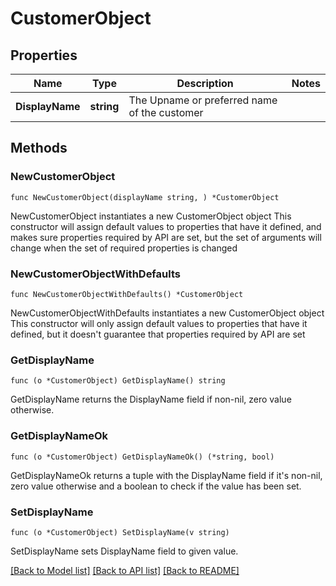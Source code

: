 # CustomerObject

## Properties

Name | Type | Description | Notes
------------ | ------------- | ------------- | -------------
**DisplayName** | **string** | The Upname or preferred name of the customer  | 

## Methods

### NewCustomerObject

`func NewCustomerObject(displayName string, ) *CustomerObject`

NewCustomerObject instantiates a new CustomerObject object
This constructor will assign default values to properties that have it defined,
and makes sure properties required by API are set, but the set of arguments
will change when the set of required properties is changed

### NewCustomerObjectWithDefaults

`func NewCustomerObjectWithDefaults() *CustomerObject`

NewCustomerObjectWithDefaults instantiates a new CustomerObject object
This constructor will only assign default values to properties that have it defined,
but it doesn't guarantee that properties required by API are set

### GetDisplayName

`func (o *CustomerObject) GetDisplayName() string`

GetDisplayName returns the DisplayName field if non-nil, zero value otherwise.

### GetDisplayNameOk

`func (o *CustomerObject) GetDisplayNameOk() (*string, bool)`

GetDisplayNameOk returns a tuple with the DisplayName field if it's non-nil, zero value otherwise
and a boolean to check if the value has been set.

### SetDisplayName

`func (o *CustomerObject) SetDisplayName(v string)`

SetDisplayName sets DisplayName field to given value.



[[Back to Model list]](../README.md#documentation-for-models) [[Back to API list]](../README.md#documentation-for-api-endpoints) [[Back to README]](../README.md)


